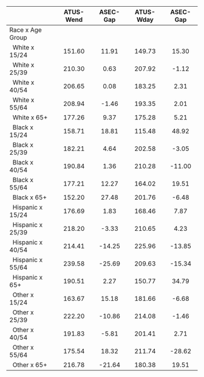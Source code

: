 
|                      |    ATUS-Wend |     ASEC-Gap |    ATUS-Wday |     ASEC-Gap |
| -------------------- | :----------: | :----------: | :----------: | :----------: |
| Race x Age Group     |              |              |              |              |
| &nbsp;&nbsp;White x 15/24 |       151.60 |        11.91 |       149.73 |        15.30 |
| &nbsp;&nbsp;White x 25/39 |       210.30 |         0.63 |       207.92 |        -1.12 |
| &nbsp;&nbsp;White x 40/54 |       206.65 |         0.08 |       183.25 |         2.31 |
| &nbsp;&nbsp;White x 55/64 |       208.94 |        -1.46 |       193.35 |         2.01 |
| &nbsp;&nbsp;White x 65+ |       177.26 |         9.37 |       175.28 |         5.21 |
| &nbsp;&nbsp;Black x 15/24 |       158.71 |        18.81 |       115.48 |        48.92 |
| &nbsp;&nbsp;Black x 25/39 |       182.21 |         4.64 |       202.58 |        -3.05 |
| &nbsp;&nbsp;Black x 40/54 |       190.84 |         1.36 |       210.28 |       -11.00 |
| &nbsp;&nbsp;Black x 55/64 |       177.21 |        12.27 |       164.02 |        19.51 |
| &nbsp;&nbsp;Black x 65+ |       152.20 |        27.48 |       201.76 |        -6.48 |
| &nbsp;&nbsp;Hispanic x 15/24 |       176.69 |         1.83 |       168.46 |         7.87 |
| &nbsp;&nbsp;Hispanic x 25/39 |       218.20 |        -3.33 |       210.65 |         4.23 |
| &nbsp;&nbsp;Hispanic x 40/54 |       214.41 |       -14.25 |       225.96 |       -13.85 |
| &nbsp;&nbsp;Hispanic x 55/64 |       239.58 |       -25.69 |       209.63 |       -15.34 |
| &nbsp;&nbsp;Hispanic x 65+ |       190.51 |         2.27 |       150.77 |        34.79 |
| &nbsp;&nbsp;Other x 15/24 |       163.67 |        15.18 |       181.66 |        -6.68 |
| &nbsp;&nbsp;Other x 25/39 |       222.20 |       -10.86 |       214.08 |        -1.46 |
| &nbsp;&nbsp;Other x 40/54 |       191.83 |        -5.81 |       201.41 |         2.71 |
| &nbsp;&nbsp;Other x 55/64 |       175.54 |        18.32 |       211.74 |       -28.62 |
| &nbsp;&nbsp;Other x 65+ |       216.78 |       -21.64 |       180.38 |        19.51 |

